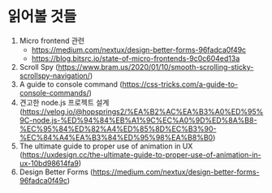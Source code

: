 # 읽어볼 것들

1. Micro frontend 관련 
    - https://medium.com/nextux/design-better-forms-96fadca0f49c
    - https://blog.bitsrc.io/state-of-micro-frontends-9c0c604ed13a
1. Scroll Spy (https://www.bram.us/2020/01/10/smooth-scrolling-sticky-scrollspy-navigation/) 
1. A guide to console command (https://css-tricks.com/a-guide-to-console-commands/)
1. 견고한 node.js 프로젝트 설계 (https://velog.io/@hopsprings2/%EA%B2%AC%EA%B3%A0%ED%95%9C-node.js-%ED%94%84%EB%A1%9C%EC%A0%9D%ED%8A%B8-%EC%95%84%ED%82%A4%ED%85%8D%EC%B3%90-%EC%84%A4%EA%B3%84%ED%95%98%EA%B8%B0)
1. The ultimate guide to proper use of animation in UX (https://uxdesign.cc/the-ultimate-guide-to-proper-use-of-animation-in-ux-10bd98614fa9)
1. Design Better Forms (https://medium.com/nextux/design-better-forms-96fadca0f49c)

